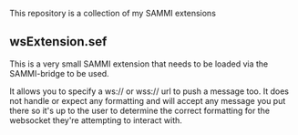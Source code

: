 
This repository is a collection of my SAMMI extensions

## wsExtension.sef
This is a very small SAMMI extension that needs to be loaded via the SAMMI-bridge to be used.

It allows you to specify a ws:// or wss:// url to push a message too.   It does not handle or expect any formatting and will accept any message you put there so it's up to the user to determine the correct formatting for the websocket they're attempting to interact with.

